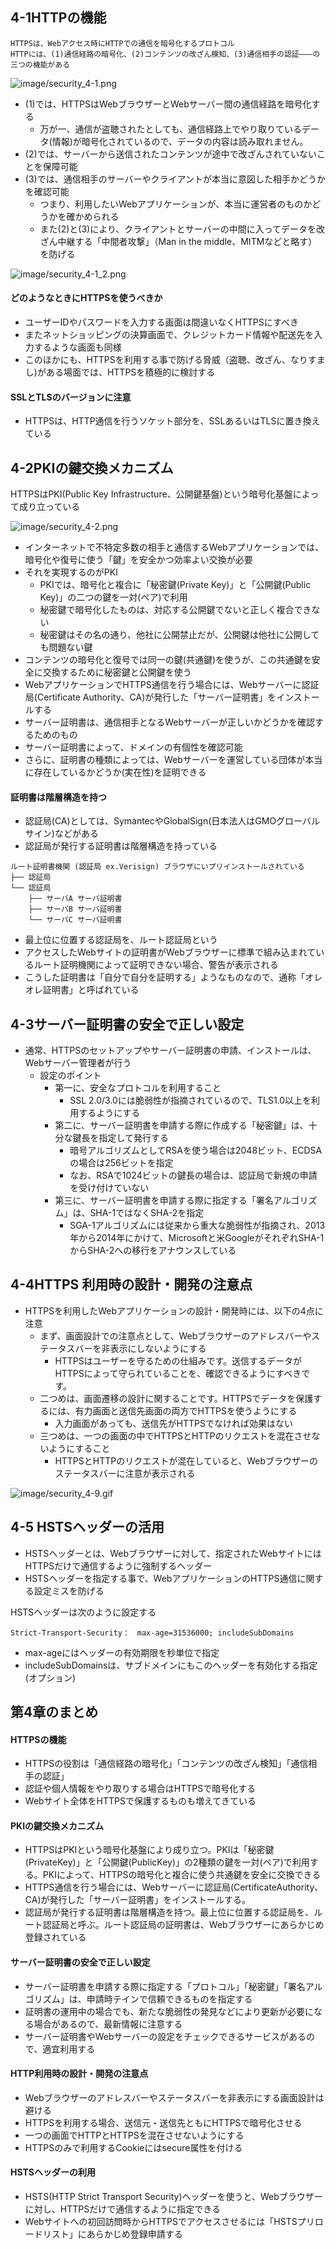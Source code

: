 ## 4-1HTTPの機能

```text
HTTPSは、Webアクセス時にHTTPでの通信を暗号化するプロトコル
HTTPには、(1)通信経路の暗号化、(2)コンテンツの改ざん検知、(3)通信相手の認証―――の三つの機能がある
```

![image/security_4-1.png](image/security_4-1.png)

* (1)では、HTTPSはWebブラウザーとWebサーバー間の通信経路を暗号化する
    * 万が一、通信が盗聴されたとしても、通信経路上でやり取りているデータ(情報)が暗号化されているので、データの内容は読み取れません。
* (2)では、サーバーから送信されたコンテンツが途中で改ざんされていないことを保障可能
* (3)では、通信相手のサーバーやクライアントが本当に意図した相手かどうかを確認可能
    * つまり、利用したいWebアプリケーションが、本当に運営者のものかどうかを確かめられる
    * また(2)と(3)により、クライアントとサーバーの中間に入ってデータを改ざん中継する「中間者攻撃」（Man in the middle、MITMなどと略す）を防げる

![image/security_4-1_2.png](image/security_4-1_2.png)

#### どのようなときにHTTPSを使うべきか

* ユーザーIDやパスワードを入力する画面は間違いなくHTTPSにすべき
* またネットショッピングの決算画面で、クレジットカード情報や配送先を入力するような画面も同様
* このほかにも、HTTPSを利用する事で防げる脅威（盗聴、改ざん、なりすまし)がある場面では、HTTPSを積極的に検討する

#### SSLとTLSのバージョンに注意

* HTTPSは、HTTP通信を行うソケット部分を、SSLあるいはTLSに置き換えている

## 4-2PKIの鍵交換メカニズム

HTTPSはPKI(Public Key Infrastructure、公開鍵基盤)という暗号化基盤によって成り立っている

![image/security_4-2.png](image/security_4-2.png)

* インターネットで不特定多数の相手と通信するWebアプリケーションでは、暗号化や復号に使う「鍵」を安全かつ効率よい交換が必要
* それを実現するのがPKI
    * PKIでは、暗号化と複合に「秘密鍵(Private Key)」と「公開鍵(Public Key)」の二つの鍵を一対(ペア)で利用
    * 秘密鍵で暗号化したものは、対応する公開鍵でないと正しく複合できない
    * 秘密鍵はその名の通り、他社に公開禁止だが、公開鍵は他社に公開しても問題ない鍵
* コンテンツの暗号化と復号では同一の鍵(共通鍵)を使うが、この共通鍵を安全に交換するために秘密鍵と公開鍵を使う
* WebアプリケーションでHTTPS通信を行う場合には、Webサーバーに認証局(Certificate Authority、CA)が発行した「サーバー証明書」をインストールする
* サーバー証明書は、通信相手となるWebサーバーが正しいかどうかを確認するためのもの
* サーバー証明書によって、ドメインの有個性を確認可能
* さらに、証明書の種類によっては、Webサーバーを運営している団体が本当に存在しているかどうか(実在性)を証明できる

#### 証明書は階層構造を持つ

* 認証局(CA)としては、SymantecやGlobalSign(日本法人はGMOグローバルサイン)などがある
* 認証局が発行する証明書は階層構造を持っている

```text
ルート証明書機関 (認証局 ex.Verisign) ブラウザにいプリインストールされている
├── 認証局
└── 認証局
    ├── サーバA サーバ証明書
    ├── サーバB サーバ証明書
    └── サーバC サーバ証明書
```

* 最上位に位置する認証局を、ルート認証局という
* アクセスしたWebサイトの証明書がWebブラウザーに標準で組み込まれているルート証明機関によって証明できない場合、警告が表示される
* こうした証明書は「自分で自分を証明する」ようなものなので、通称「オレオレ証明書」と呼ばれている

## 4-3サーバー証明書の安全で正しい設定

* 通常、HTTPSのセットアップやサーバー証明書の申請、インストールは、Webサーバー管理者が行う
    * 設定のポイント
        * 第一に、安全なプロトコルを利用すること
            * SSL 2.0/3.0には脆弱性が指摘されているので、TLS1.0以上を利用するようにする
        * 第二に、サーバー証明書を申請する際に作成する「秘密鍵」は、十分な鍵長を指定して発行する
            * 暗号アルゴリズムとしてRSAを使う場合は2048ビット、ECDSAの場合は256ビットを指定
            * なお、RSAで1024ビットの鍵長の場合は、認証局で新規の申請を受け付けていない
        * 第三に、サーバー証明書を申請する際に指定する「署名アルゴリズム」は、SHA-1ではなくSHA-2を指定
            * SGA-1アルゴリズムには従来から重大な脆弱性が指摘され、2013年から2014年にかけて、Microsoftと米GoogleがそれぞれSHA-1からSHA-2への移行をアナウンスしている

## 4-4HTTPS 利用時の設計・開発の注意点

* HTTPSを利用したWebアプリケーションの設計・開発時には、以下の4点に注意
    * まず、画面設計での注意点として、Webブラウザーのアドレスバーやステータスバーを非表示にしないようにする
        * HTTPSはユーザーを守るための仕組みです。送信するデータがHTTPSによって守られていることを、確認できるようにすべきです。
    * 二つめは、画面遷移の設計に関することです。HTTPSでデータを保護するには、有力画面と送信先画面の両方でHTTPSを使うようにする
        * 入力画面があっても、送信先がHTTPSでなければ効果はない
    * 三つめは、一つの画面の中でHTTPSとHTTPのリクエストを混在させないようにすること
        * HTTPSとHTTPのリクエストが混在していると、Webブラウザーのステータスバーに注意が表示される

![image/security_4-9.gif](image/security_4-9.gif)

## 4-5 HSTSヘッダーの活用

* HSTSヘッダーとは、Webブラウザーに対して、指定されたWebサイトにはHTTPSだけで通信するように強制するヘッダー
* HSTSヘッダーを指定する事で、WebアプリケーションのHTTPS通信に関する設定ミスを防げる

HSTSヘッダーは次のように設定する

```text
Strict-Transport-Security：　max-age=31536000; includeSubDomains
```

* max-ageにはヘッダーの有効期限を秒単位で指定
* includeSubDomainsは、サブドメインにもこのヘッダーを有効化する指定(オプション)

## 第4章のまとめ

#### HTTPSの機能

* HTTPSの役割は「通信経路の暗号化」「コンテンツの改ざん検知」「通信相手の認証」
* 認証や個人情報をやり取りする場合はHTTPSで暗号化する
* Webサイト全体をHTTPSで保護するものも増えてきている

#### PKIの鍵交換メカニズム

* HTTPSはPKIという暗号化基盤により成り立つ。PKIは「秘密鍵(PrivateKey)」と「公開鍵(PublicKey)」の2種類の鍵を一対(ペア)で利用する。PKIによって、HTTPSの暗号化と複合に使う共通鍵を安全に交換できる
* HTTPS通信を行う場合には、Webサーバーに認証局(CertificateAuthority、CA)が発行した「サーバー証明書」をインストールする。
* 認証局が発行する証明書は階層構造を持つ。最上位に位置する認証局を、ルート認証局と呼ぶ。ルート認証局の証明書は、Webブラウザーにあらかじめ登録されている

#### サーバー証明書の安全で正しい設定

* サーバー証明書を申請する際に指定する「プロトコル」「秘密鍵」「署名アルゴリズム」は、申請時テインで信頼できるものを指定する
* 証明書の運用中の場合でも、新たな脆弱性の発見などにより更新が必要になる場合があるので、最新情報に注意する
* サーバー証明書やWebサーバーの設定をチェックできるサービスがあるので、適宜利用する

#### HTTP利用時の設計・開発の注意点

* Webブラウザーのアドレスバーやステータスバーを非表示にする画面設計は避ける
* HTTPSを利用する場合、送信元・送信先ともにHTTPSで暗号化させる
* 一つの画面でHTTPとHTTPSを混在させないようにする
* HTTPSのみで利用するCookieにはsecure属性を付ける

#### HSTSヘッダーの利用

* HSTS(HTTP Strict Transport Security)ヘッダーを使うと、Webブラウザーに対し、HTTPSだけで通信するように指定できる
* Webサイトへの初回訪問時からHTTPSでアクセスさせるには「HSTSプリロードリスト」にあらかじめ登録申請する